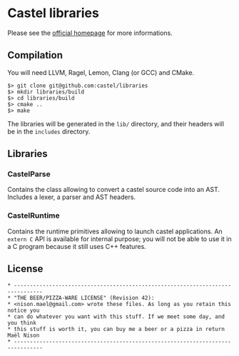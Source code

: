 # Castel libraries

Please see the [official homepage](http://castel.github.com) for more informations.

## Compilation

You will need LLVM, Ragel, Lemon, Clang (or GCC) and CMake.

    $> git clone git@github.com:castel/libraries
    $> mkdir libraries/build
    $> cd libraries/build
    $> cmake ..
    $> make

The libraries will be generated in the `lib/` directory, and their headers will be in the `includes` directory.

## Libraries

### CastelParse

Contains the class allowing to convert a castel source code into an AST. Includes a lexer, a parser and AST headers.

### CastelRuntime

Contains the runtime primitives allowing to launch castel applications. An `extern C` API is available for internal purpose; you will not be able to use it in a C program because it still uses C++ features.

## License

```
* -------------------------------------------------------------------------------
* "THE BEER/PIZZA-WARE LICENSE" (Revision 42):
* <nison.mael@gmail.com> wrote these files. As long as you retain this notice you
* can do whatever you want with this stuff. If we meet some day, and you think
* this stuff is worth it, you can buy me a beer or a pizza in return Maël Nison
* -------------------------------------------------------------------------------
```
